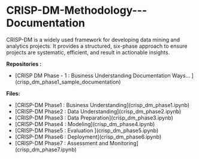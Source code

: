 # CRISP-DM-Methodology---Documentation
CRISP-DM is a widely used framework for developing data mining and analytics projects. It provides a structured, six-phase approach to ensure projects are systematic, efficient, and result in actionable insights.


**Repositories :**
<ul>
    <li>[CRISP DM Phase - 1 : Business Understanding Documentation Ways... ](crisp_dm_phase1_sample_documentation)
    </li>

</ul>


**Files:**
<ul>
    <li>[CRISP-DM Phase1 : Business Understanding](crisp_dm_phase1.ipynb)</li>
    <li>[CRISP-DM Phase2 : Data Understanding](crisp_dm_phase2.ipynb)</li>
    <li>[CRISP-DM Phase3 : Data Preparation](crisp_dm_phase3.ipynb)</li>
    <li>[CRISP-DM Phase4 : Modeling](crisp_dm_phase4.ipynb)</li>
    <li>[CRISP-DM Phase5 : Evaluation ](crisp_dm_phase5.ipynb)</li>
    <li>[CRISP-DM Phase6 : Deployment](crisp_dm_phase6.ipynb)</li>
    <li>[CRISP-DM Phase7 : Assessment and Monitoring](crisp_dm_phase7.ipynb)</li>


</ul>